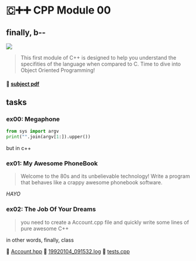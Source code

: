 # 🇨➕➕ CPP Module 00
## finally, b--

![](https://badge42.herokuapp.com/api/project/youkim/CPP%20Module%2000)

> This first module of C++ is designed to help you understand the specifities of the language when compared to C. Time to dive into Object Oriented Programming!
#### 📄 [subject pdf](https://cdn.intra.42.fr/pdf/pdf/35939/en.subject.pdf)

## tasks

### ex00: Megaphone

```py
from sys import argv
print("".join(argv[1:]).upper())
```
but in c++

### ex01: My Awesome PhoneBook

> Welcome to the 80s and its unbelievable technology! Write a program that behaves like a crappy awesome phonebook software.

*HAYO*

### ex02: The Job Of Your Dreams

> you need to create a Account.cpp file and quickly write some lines of pure awesome C++

in other words, finally, class

 💾 [Account.hpp](https://projects.intra.42.fr/uploads/document/document/6290/Account.hpp)
 💾 [19920104_091532.log](https://projects.intra.42.fr/uploads/document/document/6291/19920104_091532.log)
 💾 [ tests.cpp](https://projects.intra.42.fr/uploads/document/document/6292/tests.cpp)
